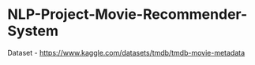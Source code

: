 # NLP-Project-Movie-Recommender-System
Dataset - https://www.kaggle.com/datasets/tmdb/tmdb-movie-metadata
